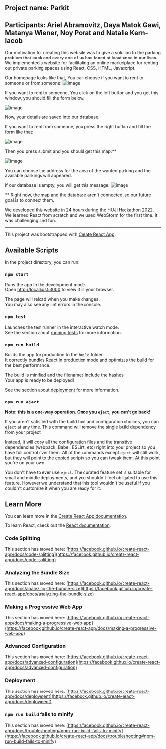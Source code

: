 ## Project name: Parkit

## Participants: Ariel Abramovitz, Daya Matok Gawi, Matanya Wiener, Noy Porat and Natalie Kern-Iacob

Our motivation for creating this website was to give a solution to the parking problem that each and every one of us has faced at least once in our lives.
We implemented a website for facilitating an online marketplace for renting out private parking spaces using React, CSS, HTML, Javascript.

Our homepage looks like that, You can choose if you want to rent to someone or from someone:
![image](https://user-images.githubusercontent.com/62475562/189483895-709f9d08-b3c0-4d73-af87-781e07c04c91.png)

If you want to rent to someone, You click on the left button and you get this window, you should fill the form below:

![image](https://user-images.githubusercontent.com/62475562/189484347-e1dfdf0a-5ba8-4f03-b607-4e6e85c216e8.png)

Now, your details are saved into our database.

If you want to rent from someone, you press the right button and fill the form like that:

![image](https://user-images.githubusercontent.com/62475562/189485218-0370a82f-ee5a-402a-b2ac-ccddbaabdb04.png)

Then you press submit and you should get this map:**

![image](https://user-images.githubusercontent.com/62475562/189484204-ebaaa31c-74a6-4484-9620-b73d673a69b7.png)

You can choose the address for the area of the wanted parking and the available parkings will appeared.

If our database is empty, you will get this message:
![image](https://user-images.githubusercontent.com/62475562/189484871-023891b4-5de4-4c2a-ad9e-bfd929110c4f.png)


**
Right now, the map and the database aren't connected, so our future goal is to connect them.

We developed this website in 24 hours during the HUJI Hackathon 2022. 
We learned React from scratch and we used WebStorm for the first time. It was challenging and fun.
__________________________________________________________________________________________________________

This project was bootstrapped with [Create React App](https://github.com/facebook/create-react-app).

## Available Scripts

In the project directory, you can run:

### `npm start`

Runs the app in the development mode.\
Open [http://localhost:3000](http://localhost:3000) to view it in your browser.

The page will reload when you make changes.\
You may also see any lint errors in the console.

### `npm test`

Launches the test runner in the interactive watch mode.\
See the section about [running tests](https://facebook.github.io/create-react-app/docs/running-tests) for more information.

### `npm run build`

Builds the app for production to the `build` folder.\
It correctly bundles React in production mode and optimizes the build for the best performance.

The build is minified and the filenames include the hashes.\
Your app is ready to be deployed!

See the section about [deployment](https://facebook.github.io/create-react-app/docs/deployment) for more information.

### `npm run eject`

**Note: this is a one-way operation. Once you `eject`, you can't go back!**

If you aren't satisfied with the build tool and configuration choices, you can `eject` at any time. This command will remove the single build dependency from your project.

Instead, it will copy all the configuration files and the transitive dependencies (webpack, Babel, ESLint, etc) right into your project so you have full control over them. All of the commands except `eject` will still work, but they will point to the copied scripts so you can tweak them. At this point you're on your own.

You don't have to ever use `eject`. The curated feature set is suitable for small and middle deployments, and you shouldn't feel obligated to use this feature. However we understand that this tool wouldn't be useful if you couldn't customize it when you are ready for it.

## Learn More

You can learn more in the [Create React App documentation](https://facebook.github.io/create-react-app/docs/getting-started).

To learn React, check out the [React documentation](https://reactjs.org/).

### Code Splitting

This section has moved here: [https://facebook.github.io/create-react-app/docs/code-splitting](https://facebook.github.io/create-react-app/docs/code-splitting)

### Analyzing the Bundle Size

This section has moved here: [https://facebook.github.io/create-react-app/docs/analyzing-the-bundle-size](https://facebook.github.io/create-react-app/docs/analyzing-the-bundle-size)

### Making a Progressive Web App

This section has moved here: [https://facebook.github.io/create-react-app/docs/making-a-progressive-web-app](https://facebook.github.io/create-react-app/docs/making-a-progressive-web-app)

### Advanced Configuration

This section has moved here: [https://facebook.github.io/create-react-app/docs/advanced-configuration](https://facebook.github.io/create-react-app/docs/advanced-configuration)

### Deployment

This section has moved here: [https://facebook.github.io/create-react-app/docs/deployment](https://facebook.github.io/create-react-app/docs/deployment)

### `npm run build` fails to minify

This section has moved here: [https://facebook.github.io/create-react-app/docs/troubleshooting#npm-run-build-fails-to-minify](https://facebook.github.io/create-react-app/docs/troubleshooting#npm-run-build-fails-to-minify)

